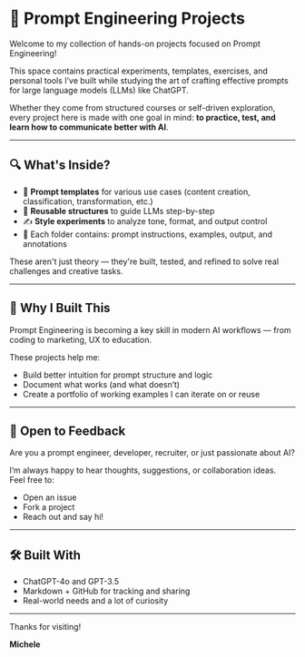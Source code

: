 # 🧪 Prompt Engineering Projects

Welcome to my collection of hands-on projects focused on Prompt Engineering!

This space contains practical experiments, templates, exercises, and personal tools I’ve built while studying the art of crafting effective prompts for large language models (LLMs) like ChatGPT.

Whether they come from structured courses or self-driven exploration, every project here is made with one goal in mind: **to practice, test, and learn how to communicate better with AI**.

---

## 🔍 What's Inside?

- 🧠 **Prompt templates** for various use cases (content creation, classification, transformation, etc.)
- 🧰 **Reusable structures** to guide LLMs step-by-step
- ✍️ **Style experiments** to analyze tone, format, and output control
- 📂 Each folder contains: prompt instructions, examples, output, and annotations

These aren't just theory — they're built, tested, and refined to solve real challenges and creative tasks.

---

## 🎯 Why I Built This

Prompt Engineering is becoming a key skill in modern AI workflows — from coding to marketing, UX to education.

These projects help me:
- Build better intuition for prompt structure and logic
- Document what works (and what doesn’t)
- Create a portfolio of working examples I can iterate on or reuse

---

## 🤝 Open to Feedback

Are you a prompt engineer, developer, recruiter, or just passionate about AI?

I’m always happy to hear thoughts, suggestions, or collaboration ideas.  
Feel free to:
- Open an issue
- Fork a project
- Reach out and say hi!

---

## 🛠️ Built With

- ChatGPT-4o and GPT-3.5
- Markdown + GitHub for tracking and sharing
- Real-world needs and a lot of curiosity

---

Thanks for visiting! 

**Michele**

